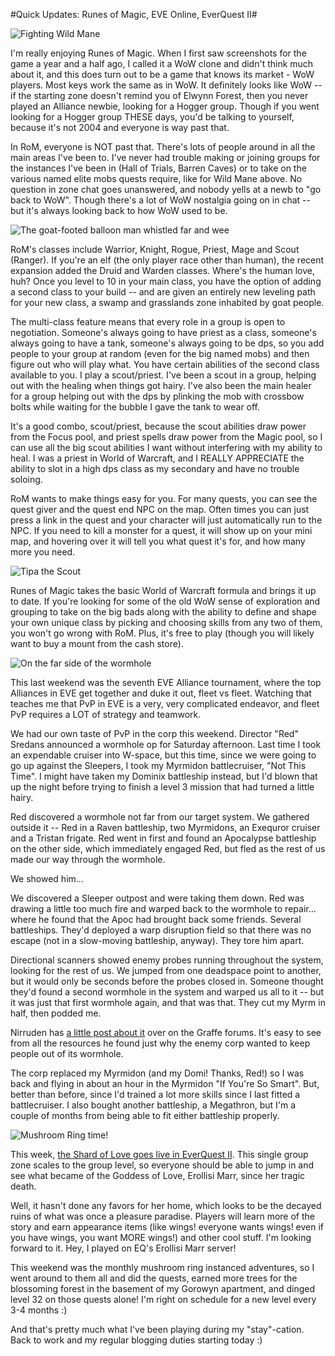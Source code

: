 #Quick Updates: Runes of Magic, EVE Online, EverQuest II#

![Fighting Wild Mane](http://westkarana.com/wp-content/uploads/2009/09/Client-2009-09-20-18-43-52-25.jpg "Fighting Wild Mane")

I'm really enjoying Runes of Magic. When I first saw screenshots for the game a year and a half ago, I called it a WoW clone and didn't think much about it, and this does turn out to be a game that knows its market - WoW players. Most keys work the same as in WoW. It definitely looks like WoW -- if the starting zone doesn't remind you of Elwynn Forest, then you never played an Alliance newbie, looking for a Hogger group. Though if you went looking for a Hogger group THESE days, you'd be talking to yourself, because it's not 2004 and everyone is way past that.

In RoM, everyone is NOT past that. There's lots of people around in all the main areas I've been to. I've never had trouble making or joining groups for the instances I've been in (Hall of Trials, Barren Caves) or to take on the various named elite mobs quests require, like for Wild Mane above. No question in zone chat goes unanswered, and nobody yells at a newb to "go back to WoW". Though there's a lot of WoW nostalgia going on in chat -- but it's always looking back to how WoW used to be.

![The goat-footed balloon man whistled far and wee](http://westkarana.com/wp-content/uploads/2009/09/Client-2009-09-20-20-10-41-59.jpg "The goat-footed balloon man whistled far and wee")

RoM's classes include Warrior, Knight, Rogue, Priest, Mage and Scout (Ranger). If you're an elf (the only player race other than human), the recent expansion added the Druid and Warden classes. Where's the human love, huh? Once you level to 10 in your main class, you have the option of adding a second class to your build -- and are given an entirely new leveling path for your new class, a swamp and grasslands zone inhabited by goat people.

The multi-class feature means that every role in a group is open to negotiation. Someone's always going to have priest as a class, someone's always going to have a tank, someone's always going to be dps, so you add people to your group at random (even for the big named mobs) and then figure out who will play what. You have certain abilities of the second class available to you. I play a scout/priest. I've been a scout in a group, helping out with the healing when things got hairy. I've also been the main healer for a group helping out with the dps by plinking the mob with crossbow bolts while waiting for the bubble I gave the tank to wear off.

It's a good combo, scout/priest, because the scout abilities draw power from the Focus pool, and priest spells draw power from the Magic pool, so I can use all the big scout abilities I want without interfering with my ability to heal. I was a priest in World of Warcraft, and I REALLY APPRECIATE the ability to slot in a high dps class as my secondary and have no trouble soloing.

RoM wants to make things easy for you. For many quests, you can see the quest giver and the quest end NPC on the map. Often times you can just press a link in the quest and your character will just automatically run to the NPC. If you need to kill a monster for a quest, it will show up on your mini map, and hovering over it will tell you what quest it's for, and how many more you need. 

![Tipa the Scout](http://westkarana.com/wp-content/uploads/2009/09/Client-2009-09-19-22-11-08-44.jpg "Tipa the Scout")

Runes of Magic takes the basic World of Warcraft formula and brings it up to date. If you're looking for some of the old WoW sense of exploration and grouping to take on the big bads along with the ability to define and shape your own unique class by picking and choosing skills from any two of them, you won't go wrong with RoM. Plus, it's free to play (though you will likely want to buy a mount from the cash store).

![On the far side of the wormhole](http://westkarana.com/wp-content/uploads/2009/09/ExeFile-2009-09-19-14-29-58-88.jpg "On the far side of the wormhole")

This last weekend was the seventh EVE Alliance tournament, where the top Alliances in EVE get together and duke it out, fleet vs fleet. Watching that teaches me that PvP in EVE is a very, very complicated endeavor, and fleet PvP requires a LOT of strategy and teamwork.

We had our own taste of PvP in the corp this weekend. Director "Red" Sredans announced a wormhole op for Saturday afternoon. Last time I took an expendable cruiser into W-space, but this time, since we were going to go up against the Sleepers, I took my Myrmidon battlecruiser, "Not This Time". I might have taken my Dominix battleship instead, but I'd blown that up the night before trying to finish a level 3 mission that had turned a little hairy.

Red discovered a wormhole not far from our target system. We gathered outside it -- Red in a Raven battleship, two Myrmidons, an Exequror cruiser and a Tristan frigate. Red went in first and found an Apocalypse battleship on the other side, which immediately engaged Red, but fled as the rest of us made our way through the wormhole. 

We showed him...

We discovered a Sleeper outpost and were taking them down. Red was drawing a little too much fire and warped back to the wormhole to repair... where he found that the Apoc had brought back some friends. Several battleships. They'd deployed a warp disruption field so that there was no escape (not in a slow-moving battleship, anyway). They tore him apart.

Directional scanners showed enemy probes running throughout the system, looking for the rest of us. We jumped from one deadspace point to another, but it would only be seconds before the probes closed in. Someone thought they'd found a second wormhole in the system and warped us all to it -- but it was just that first wormhole again, and that was that. They cut my Myrm in half, then podded me.

Nirruden has [a little post about it](http://www.graffe.com/forums/showpost.php?p=1538587&postcount=22) over on the Graffe forums. It's easy to see from all the resources he found just why the enemy corp wanted to keep people out of its wormhole.

The corp replaced my Myrmidon (and my Domi! Thanks, Red!) so I was back and flying in about an hour in the Myrmidon "If You're So Smart". But, better than before, since I'd trained a lot more skills since I last fitted a battlecruiser. I also bought another battleship, a Megathron, but I'm a couple of months from being able to fit either battleship properly.

![Mushroom Ring time!](http://westkarana.com/wp-content/uploads/2009/09/EverQuest2-2009-09-20-21-07-14-15.jpg "Mushroom Ring time!")

This week, [the Shard of Love goes live in EverQuest II](http://eq2players.station.sony.com/news_archive_content.vm?id=3249§ion=News&locale=en_US). This single group zone scales to the group level, so everyone should be able to jump in and see what became of the Goddess of Love, Erollisi Marr, since her tragic death.

Well, it hasn't done any favors for her home, which looks to be the decayed ruins of what was once a pleasure paradise. Players will learn more of the story and earn appearance items (like wings! everyone wants wings! even if you have wings, you want MORE wings!) and other cool stuff. I'm looking forward to it. Hey, I played on EQ's Erollisi Marr server!

This weekend was the monthly mushroom ring instanced adventures, so I went around to them all and did the quests, earned more trees for the blossoming forest in the basement of my Gorowyn apartment, and dinged level 32 on those quests alone! I'm right on schedule for a new level every 3-4 months :)

And that's pretty much what I've been playing during my "stay"-cation. Back to work and my regular blogging duties starting today :)


